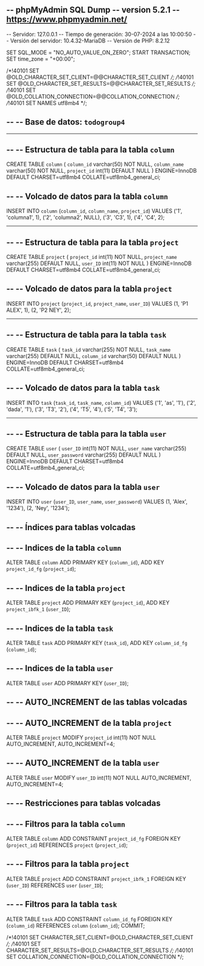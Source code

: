 -- phpMyAdmin SQL Dump
-- version 5.2.1
-- https://www.phpmyadmin.net/
--
-- Servidor: 127.0.0.1
-- Tiempo de generación: 30-07-2024 a las 10:00:50
-- Versión del servidor: 10.4.32-MariaDB
-- Versión de PHP: 8.2.12

SET SQL_MODE = "NO_AUTO_VALUE_ON_ZERO";
START TRANSACTION;
SET time_zone = "+00:00";


/*!40101 SET @OLD_CHARACTER_SET_CLIENT=@@CHARACTER_SET_CLIENT */;
/*!40101 SET @OLD_CHARACTER_SET_RESULTS=@@CHARACTER_SET_RESULTS */;
/*!40101 SET @OLD_COLLATION_CONNECTION=@@COLLATION_CONNECTION */;
/*!40101 SET NAMES utf8mb4 */;

--
-- Base de datos: `todogroup4`
--

-- --------------------------------------------------------

--
-- Estructura de tabla para la tabla `column`
--

CREATE TABLE `column` (
  `column_id` varchar(50) NOT NULL,
  `column_name` varchar(50) NOT NULL,
  `project_id` int(11) DEFAULT NULL
) ENGINE=InnoDB DEFAULT CHARSET=utf8mb4 COLLATE=utf8mb4_general_ci;

--
-- Volcado de datos para la tabla `column`
--

INSERT INTO `column` (`column_id`, `column_name`, `project_id`) VALUES
('1', 'columna1', 1),
('2', 'columna2', NULL),
('3', 'C3', 1),
('4', 'C4', 2);

-- --------------------------------------------------------

--
-- Estructura de tabla para la tabla `project`
--

CREATE TABLE `project` (
  `project_id` int(11) NOT NULL,
  `project_name` varchar(255) DEFAULT NULL,
  `user_ID` int(11) NOT NULL
) ENGINE=InnoDB DEFAULT CHARSET=utf8mb4 COLLATE=utf8mb4_general_ci;

--
-- Volcado de datos para la tabla `project`
--

INSERT INTO `project` (`project_id`, `project_name`, `user_ID`) VALUES
(1, 'P1 ALEX', 1),
(2, 'P2 NEY', 2);

-- --------------------------------------------------------

--
-- Estructura de tabla para la tabla `task`
--

CREATE TABLE `task` (
  `task_id` varchar(255) NOT NULL,
  `task_name` varchar(255) DEFAULT NULL,
  `column_id` varchar(50) DEFAULT NULL
) ENGINE=InnoDB DEFAULT CHARSET=utf8mb4 COLLATE=utf8mb4_general_ci;

--
-- Volcado de datos para la tabla `task`
--

INSERT INTO `task` (`task_id`, `task_name`, `column_id`) VALUES
('1', 'as', '1'),
('2', 'dada', '1'),
('3', 'T3', '2'),
('4', 'T5', '4'),
('5', 'T4', '3');

-- --------------------------------------------------------

--
-- Estructura de tabla para la tabla `user`
--

CREATE TABLE `user` (
  `user_ID` int(11) NOT NULL,
  `user_name` varchar(255) DEFAULT NULL,
  `user_password` varchar(255) DEFAULT NULL
) ENGINE=InnoDB DEFAULT CHARSET=utf8mb4 COLLATE=utf8mb4_general_ci;

--
-- Volcado de datos para la tabla `user`
--

INSERT INTO `user` (`user_ID`, `user_name`, `user_password`) VALUES
(1, 'Alex', '1234'),
(2, 'Ney', '1234');

--
-- Índices para tablas volcadas
--

--
-- Indices de la tabla `column`
--
ALTER TABLE `column`
  ADD PRIMARY KEY (`column_id`),
  ADD KEY `project_id_fg` (`project_id`);

--
-- Indices de la tabla `project`
--
ALTER TABLE `project`
  ADD PRIMARY KEY (`project_id`),
  ADD KEY `project_ibfk_1` (`user_ID`);

--
-- Indices de la tabla `task`
--
ALTER TABLE `task`
  ADD PRIMARY KEY (`task_id`),
  ADD KEY `column_id_fg` (`column_id`);

--
-- Indices de la tabla `user`
--
ALTER TABLE `user`
  ADD PRIMARY KEY (`user_ID`);

--
-- AUTO_INCREMENT de las tablas volcadas
--

--
-- AUTO_INCREMENT de la tabla `project`
--
ALTER TABLE `project`
  MODIFY `project_id` int(11) NOT NULL AUTO_INCREMENT, AUTO_INCREMENT=4;

--
-- AUTO_INCREMENT de la tabla `user`
--
ALTER TABLE `user`
  MODIFY `user_ID` int(11) NOT NULL AUTO_INCREMENT, AUTO_INCREMENT=4;

--
-- Restricciones para tablas volcadas
--

--
-- Filtros para la tabla `column`
--
ALTER TABLE `column`
  ADD CONSTRAINT `project_id_fg` FOREIGN KEY (`project_id`) REFERENCES `project` (`project_id`);

--
-- Filtros para la tabla `project`
--
ALTER TABLE `project`
  ADD CONSTRAINT `project_ibfk_1` FOREIGN KEY (`user_ID`) REFERENCES `user` (`user_ID`);

--
-- Filtros para la tabla `task`
--
ALTER TABLE `task`
  ADD CONSTRAINT `column_id_fg` FOREIGN KEY (`column_id`) REFERENCES `column` (`column_id`);
COMMIT;

/*!40101 SET CHARACTER_SET_CLIENT=@OLD_CHARACTER_SET_CLIENT */;
/*!40101 SET CHARACTER_SET_RESULTS=@OLD_CHARACTER_SET_RESULTS */;
/*!40101 SET COLLATION_CONNECTION=@OLD_COLLATION_CONNECTION */;

